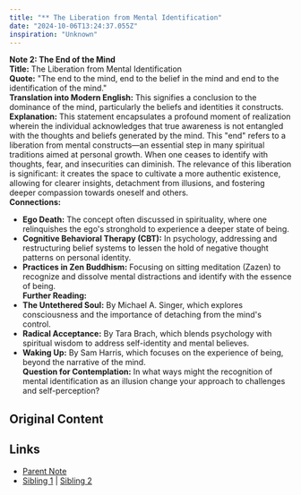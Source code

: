 ```yaml
---
title: "** The Liberation from Mental Identification"
date: "2024-10-06T13:24:37.055Z"
inspiration: "Unknown"
---
```


  
**Note 2: The End of the Mind**  
**Title:** The Liberation from Mental Identification  
**Quote:** "The end to the mind, end to the belief in the mind and end to the identification of the mind."  
**Translation into Modern English:** This signifies a conclusion to the dominance of the mind, particularly the beliefs and identities it constructs.  
**Explanation:** This statement encapsulates a profound moment of realization wherein the individual acknowledges that true awareness is not entangled with the thoughts and beliefs generated by the mind. This "end" refers to a liberation from mental constructs—an essential step in many spiritual traditions aimed at personal growth. When one ceases to identify with thoughts, fear, and insecurities can diminish. The relevance of this liberation is significant: it creates the space to cultivate a more authentic existence, allowing for clearer insights, detachment from illusions, and fostering deeper compassion towards oneself and others.  
**Connections:**  
- **Ego Death:** The concept often discussed in spirituality, where one relinquishes the ego's stronghold to experience a deeper state of being.  
- **Cognitive Behavioral Therapy (CBT):** In psychology, addressing and restructuring belief systems to lessen the hold of negative thought patterns on personal identity.  
- **Practices in Zen Buddhism:** Focusing on sitting meditation (Zazen) to recognize and dissolve mental distractions and identify with the essence of being.  
**Further Reading:**  
- **The Untethered Soul:** By Michael A. Singer, which explores consciousness and the importance of detaching from the mind's control.  
- **Radical Acceptance:** By Tara Brach, which blends psychology with spiritual wisdom to address self-identity and mental believes.  
- **Waking Up:** By Sam Harris, which focuses on the experience of being, beyond the narrative of the mind.  
**Question for Contemplation:** In what ways might the recognition of mental identification as an illusion change your approach to challenges and self-perception?  



## Original Content



## Links

- [Parent Note](/parent-note.md)
- [Sibling 1](/zettel1.md) | [Sibling 2](/zettel2.md)
